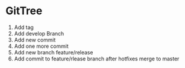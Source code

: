 # GitTree
1. Add tag
2. Add develop Branch 
3. Add new commit
4. Add one more commit
5. Add new branch feature/release
6. Add commit to feature/rlease branch after hotfixes merge to master
